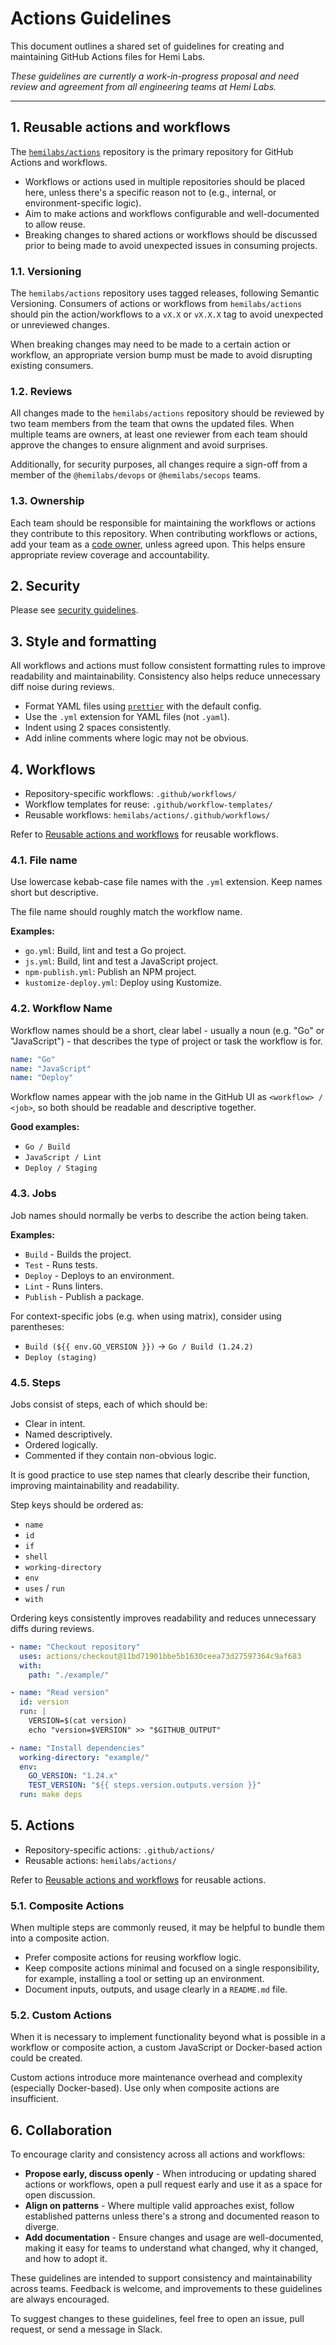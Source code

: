 # Actions Guidelines

This document outlines a shared set of guidelines for creating and maintaining GitHub Actions files for Hemi Labs.

_These guidelines are currently a work-in-progress proposal and need review and agreement from all engineering teams at
Hemi Labs._

---

## 1. Reusable actions and workflows

The [`hemilabs/actions`](https://github.com/hemilabs/actions/) repository is the primary repository for GitHub Actions
and workflows.

- Workflows or actions used in multiple repositories should be placed here, unless there's a specific reason not
  to (e.g., internal, or environment-specific logic).
- Aim to make actions and workflows configurable and well-documented to allow reuse.
- Breaking changes to shared actions or workflows should be discussed prior to being made to avoid unexpected issues in
  consuming projects.

### 1.1. Versioning

The `hemilabs/actions` repository uses tagged releases, following Semantic Versioning. Consumers of actions or workflows
from `hemilabs/actions` should pin the action/workflows to a `vX.X` or `vX.X.X` tag to avoid unexpected or unreviewed changes.

When breaking changes may need to be made to a certain action or workflow, an appropriate version bump must be made to
avoid disrupting existing consumers.

### 1.2. Reviews

All changes made to the `hemilabs/actions` repository should be reviewed by two team members from the team that owns
the updated files. When multiple teams are owners, at least one reviewer from each team should approve the changes to
ensure alignment and avoid surprises.

Additionally, for security purposes, all changes require a sign-off from a member of the `@hemilabs/devops` or
`@hemilabs/secops` teams.

### 1.3. Ownership

Each team should be responsible for maintaining the workflows or actions they contribute to this repository.
When contributing workflows or actions, add your team as a [code owner](../.github/CODEOWNERS), unless agreed upon. This
helps ensure appropriate review coverage and accountability.

## 2. Security

Please see [security guidelines](security.md).

## 3. Style and formatting

All workflows and actions must follow consistent formatting rules to improve readability and maintainability.
Consistency also helps reduce unnecessary diff noise during reviews.

- Format YAML files using [`prettier`](https://prettier.io/) with the default config.
- Use the `.yml` extension for YAML files (not `.yaml`).
- Indent using 2 spaces consistently.
- Add inline comments where logic may not be obvious.

## 4. Workflows

- Repository-specific workflows: `.github/workflows/`
- Workflow templates for reuse: `.github/workflow-templates/`
- Reusable workflows: `hemilabs/actions/.github/workflows/`

Refer to [Reusable actions and workflows](#1-reusable-actions-and-workflows) for reusable workflows.

### 4.1. File name

Use lowercase kebab-case file names with the `.yml` extension. Keep names short but descriptive.

The file name should roughly match the workflow name.

**Examples:**

- `go.yml`: Build, lint and test a Go project.
- `js.yml`: Build, lint and test a JavaScript project.
- `npm-publish.yml`: Publish an NPM project.
- `kustomize-deploy.yml`: Deploy using Kustomize.

### 4.2. Workflow Name

Workflow names should be a short, clear label - usually a noun (e.g. "Go" or "JavaScript") - that describes the type of
project or task the workflow is for.

```yaml
name: "Go"
name: "JavaScript"
name: "Deploy"
```

Workflow names appear with the job name in the GitHub UI as `<workflow> / <job>`, so both should be readable and
descriptive together.

**Good examples:**

- `Go / Build`
- `JavaScript / Lint`
- `Deploy / Staging`

### 4.3. Jobs

Job names should normally be verbs to describe the action being taken.

**Examples:**

- `Build` - Builds the project.
- `Test` - Runs tests.
- `Deploy` - Deploys to an environment.
- `Lint` - Runs linters.
- `Publish` - Publish a package.

For context-specific jobs (e.g. when using matrix), consider using parentheses:

- `Build (${{ env.GO_VERSION }})` -> `Go / Build (1.24.2)`
- `Deploy (staging)`

### 4.5. Steps

Jobs consist of steps, each of which should be:

- Clear in intent.
- Named descriptively.
- Ordered logically.
- Commented if they contain non-obvious logic.

It is good practice to use step names that clearly describe their function, improving maintainability and readability.

Step keys should be ordered as:

- `name`
- `id`
- `if`
- `shell`
- `working-directory`
- `env`
- `uses` / `run`
- `with`

Ordering keys consistently improves readability and reduces unnecessary diffs during reviews.

```yaml
- name: "Checkout repository"
  uses: actions/checkout@11bd71901bbe5b1630ceea73d27597364c9af683
  with:
    path: "./example/"

- name: "Read version"
  id: version
  run: |
    VERSION=$(cat version)
    echo "version=$VERSION" >> "$GITHUB_OUTPUT"

- name: "Install dependencies"
  working-directory: "example/"
  env:
    GO_VERSION: "1.24.x"
    TEST_VERSION: "${{ steps.version.outputs.version }}"
  run: make deps
```

## 5. Actions

- Repository-specific actions: `.github/actions/`
- Reusable actions: `hemilabs/actions/`

Refer to [Reusable actions and workflows](#1-reusable-actions-and-workflows) for reusable actions.

### 5.1. Composite Actions

When multiple steps are commonly reused, it may be helpful to bundle them into a composite action.

- Prefer composite actions for reusing workflow logic.
- Keep composite actions minimal and focused on a single responsibility, for example, installing a tool or setting up an
  environment.
- Document inputs, outputs, and usage clearly in a `README.md` file.

### 5.2. Custom Actions

When it is necessary to implement functionality beyond what is possible in a workflow or composite action, a custom
JavaScript or Docker-based action could be created.

Custom actions introduce more maintenance overhead and complexity (especially Docker-based). Use only when composite
actions are insufficient.

## 6. Collaboration

To encourage clarity and consistency across all actions and workflows:

- **Propose early, discuss openly** - When introducing or updating shared actions or workflows, open a pull request
  early and use it as a space for open discussion.
- **Align on patterns** - Where multiple valid approaches exist, follow established patterns unless there's a strong
  and documented reason to diverge.
- **Add documentation** - Ensure changes and usage are well-documented, making it easy for teams to understand what
  changed, why it changed, and how to adopt it.

These guidelines are intended to support consistency and maintainability across teams. Feedback is welcome, and
improvements to these guidelines are always encouraged.

To suggest changes to these guidelines, feel free to open an issue, pull request, or send a message in Slack.
